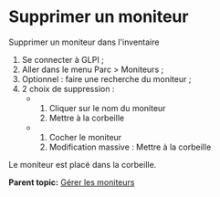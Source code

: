 Supprimer un moniteur
=====================

Supprimer un moniteur dans l'inventaire

1.  Se connecter à GLPI ;
2.  Aller dans le menu Parc \> Moniteurs ;
3.  Optionnel : faire une recherche du moniteur ;
4.  2 choix de suppression :
    -   1.  Cliquer sur le nom du moniteur
        2.  Mettre à la corbeille

    -   1.  Cocher le moniteur
        2.  Modification massive : Mettre à la corbeille

Le moniteur est placé dans la corbeille.

**Parent topic:** [Gérer les
moniteurs](../glpi/inventory_monitor.html "Les moniteurs se gèrent depuis le menu Parc > Moniteurs")
